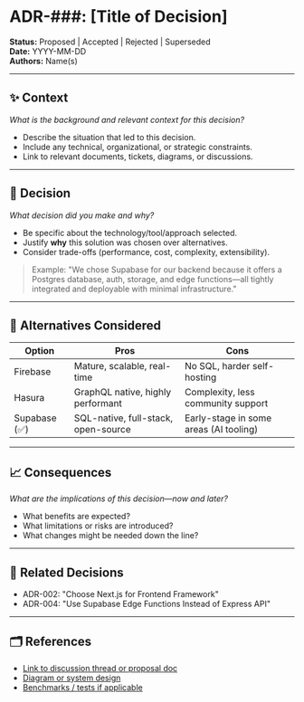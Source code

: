 # ADR-###: [Title of Decision]

**Status:** Proposed | Accepted | Rejected | Superseded  
**Date:** YYYY-MM-DD  
**Authors:** Name(s)

---

## ✨ Context

_What is the background and relevant context for this decision?_

- Describe the situation that led to this decision.
- Include any technical, organizational, or strategic constraints.
- Link to relevant documents, tickets, diagrams, or discussions.

---

## 🧠 Decision

_What decision did you make and why?_

- Be specific about the technology/tool/approach selected.
- Justify **why** this solution was chosen over alternatives.
- Consider trade-offs (performance, cost, complexity, extensibility).

> Example: "We chose Supabase for our backend because it offers a Postgres database, auth, storage, and edge functions—all tightly integrated and deployable with minimal infrastructure."

---

## 🔁 Alternatives Considered

| Option         | Pros                                   | Cons                                      |
|----------------|----------------------------------------|-------------------------------------------|
| Firebase       | Mature, scalable, real-time            | No SQL, harder self-hosting               |
| Hasura         | GraphQL native, highly performant      | Complexity, less community support        |
| Supabase (✅)  | SQL-native, full-stack, open-source    | Early-stage in some areas (AI tooling)    |

---

## 📈 Consequences

_What are the implications of this decision—now and later?_

- What benefits are expected?
- What limitations or risks are introduced?
- What changes might be needed down the line?

---

## 🧩 Related Decisions

- ADR-002: "Choose Next.js for Frontend Framework"  
- ADR-004: "Use Supabase Edge Functions Instead of Express API"

---

## 🗂 References

- [Link to discussion thread or proposal doc](#)
- [Diagram or system design](#)
- [Benchmarks / tests if applicable](#)
